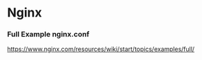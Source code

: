 # Nginx

### Full Example nginx.conf
https://www.nginx.com/resources/wiki/start/topics/examples/full/